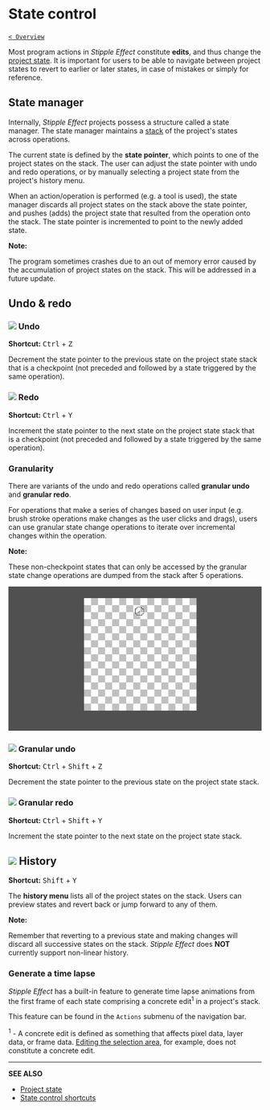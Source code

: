 # State control

[`< Overview`](./README.md)

Most program actions in *Stipple Effect* constitute **edits**, and thus change the [project state](./project.md#state). It is important for users to be able to navigate between project states to revert to earlier or later states, in case of mistakes or simply for reference.

## State manager

Internally, *Stipple Effect* projects possess a structure called a state manager. The state manager maintains a [stack](https://en.wikipedia.org/wiki/Stack_(abstract_data_type)) of the project's states across operations.

The current state is defined by the **state pointer**, which points to one of the project states on the stack. The user can adjust the state pointer with undo and redo operations, or by manually selecting a project state from the project's history menu.

When an action/operation is performed (e.g. a tool is used), the state manager discards all project states on the stack above the state pointer, and pushes (adds) the project state that resulted from the operation onto the stack. The state pointer is incremented to point to the newly added state.

**Note:**

The program sometimes crashes due to an out of memory error caused by the accumulation of project states on the stack. This will be addressed in a future update.

## Undo & redo

### ![](https://raw.githubusercontent.com/jbunke/stipple-effect/master/res/icons/undo.png) Undo

**Shortcut:** <kbd>Ctrl</kbd> + <kbd>Z</kbd>

Decrement the state pointer to the previous state on the project state stack that is a checkpoint (not preceded and followed by a state triggered by the same operation).

### ![](https://raw.githubusercontent.com/jbunke/stipple-effect/master/res/icons/redo.png) Redo

**Shortcut:** <kbd>Ctrl</kbd> + <kbd>Y</kbd>

Increment the state pointer to the next state on the project state stack that is a checkpoint (not preceded and followed by a state triggered by the same operation).

### Granularity

There are variants of the undo and redo operations called **granular undo** and **granular redo**.

For operations that make a series of changes based on user input (e.g. brush stroke operations make changes as the user clicks and drags), users can use granular state change operations to iterate over incremental changes within the operation.

**Note:**

These non-checkpoint states that can only be accessed by the granular state change operations are dumped from the stack after 5 operations.

![](./assets/graphics/granular.gif)

### ![](https://raw.githubusercontent.com/jbunke/stipple-effect/master/res/icons/granular_undo.png) Granular undo

**Shortcut:** <kbd>Ctrl</kbd> + <kbd>Shift</kbd> + <kbd>Z</kbd>

Decrement the state pointer to the previous state on the project state stack.

### ![](https://raw.githubusercontent.com/jbunke/stipple-effect/master/res/icons/granular_redo.png) Granular redo

**Shortcut:** <kbd>Ctrl</kbd> + <kbd>Shift</kbd> + <kbd>Y</kbd>

Increment the state pointer to the next state on the project state stack.

## ![](https://raw.githubusercontent.com/jbunke/stipple-effect/master/res/icons/history.png) History

**Shortcut:** <kbd>Shift</kbd> + <kbd>Y</kbd>

The **history menu** lists all of the project states on the stack. Users can preview states and revert back or jump forward to any of them.

**Note:**

Remember that reverting to a previous state and making changes will discard all successive states on the stack. *Stipple Effect* does **NOT** currently support non-linear history.

### Generate a time lapse

*Stipple Effect* has a built-in feature to generate time lapse animations from the first frame of each state comprising a concrete edit<sup>1</sup> in a project's stack. 

This feature can be found in the `Actions` submenu of the navigation bar.

<sup>1</sup> - A concrete edit is defined as something that affects pixel data, layer data, or frame data. [Editing the selection area](./sel-area-tools.md), for example, does not constitute a concrete edit.

---

**SEE ALSO**

* [Project state](./project.md#state)
* [State control shortcuts](./shortcuts.md#state-control)
